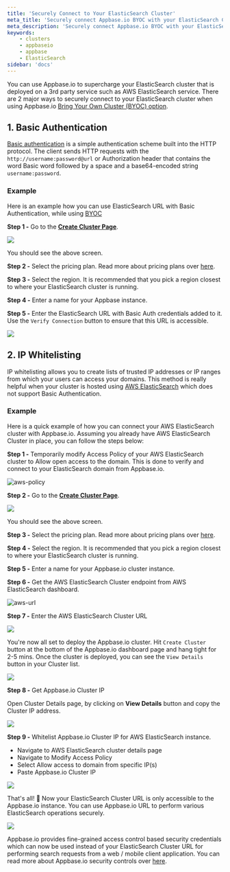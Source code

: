 ```yaml
---
title: 'Securely Connect to Your ElasticSearch Cluster'
meta_title: 'Securely connect Appbase.io BYOC with your ElasticSearch Cluster'
meta_description: 'Securely connect Appbase.io BYOC with your ElasticSearch Cluster running on cloud providers like AWS ElasticSearch or self-hosted ElasticSearch running on Docker or Kubernetes.'
keywords:
    - clusters
    - appbaseio
    - appbase
    - ElasticSearch
sidebar: 'docs'
---
```


You can use Appbase.io to supercharge your ElasticSearch cluster that is deployed on a 3rd party service such as AWS ElasticSearch service. There are 2 major ways to securely connect to your ElasticSearch cluster when using Appbase.io [Bring Your Own Cluster (BYOC) option](/docs/hosting/BYOC).

## 1. Basic Authentication

[Basic authentication](https://en.wikipedia.org/wiki/Basic_access_authentication) is a simple authentication scheme built into the HTTP protocol. The client sends HTTP requests with the `http://username:password@url` or Authorization header that contains the word Basic word followed by a space and a base64-encoded string `username:password`.

### Example

Here is an example how you can use ElasticSearch URL with Basic Authentication, while using [BYOC](docs/hosting/BYOC/)

**Step 1 -** Go to the **[Create Cluster Page](https://dashboard.appbase.io/clusters/new/my-cluster)**.

![](https://i.imgur.com/X6dTO8f.png)

You should see the above screen.

**Step 2 -** Select the pricing plan. Read more about pricing plans over [here](https://arc-site.netlify.com/pricing/).

**Step 3 -** Select the region. It is recommended that you pick a region closest to where your ElasticSearch cluster is running.

**Step 4 -** Enter a name for your Appbase instance.

**Step 5 -** Enter the ElasticSearch URL with Basic Auth credentials added to it. Use the `Verify Connection` button to ensure that this URL is accessible.

![](https://i.imgur.com/bnxZMGP.png)

## 2. IP Whitelisting

IP whitelisting allows you to create lists of trusted IP addresses or IP ranges from which your users can access your domains. This method is really helpful when your cluster is hosted using [AWS ElasticSearch](https://aws.amazon.com/elasticsearch-service/) which does not support Basic Authentication.

### Example

Here is a quick example of how you can connect your AWS ElasticSearch cluster with Appbase.io. Assuming you already have AWS ElasticSearch Cluster in place, you can follow the steps below:

**Step 1 -** Temporarily modify Access Policy of your AWS ElasticSearch cluster to Allow open access to the domain. This is done to verify and connect to your ElasticSearch domain from Appbase.io.

![aws-policy](https://i.imgur.com/rMpevVE.png)

**Step 2 -** Go to the **[Create Cluster Page](https://dashboard.appbase.io/clusters/new/my-cluster)**.

![](https://i.imgur.com/X6dTO8f.png)

You should see the above screen.

**Step 3 -** Select the pricing plan. Read more about pricing plans over [here](https://arc-site.netlify.com/pricing/).

**Step 4 -** Select the region. It is recommended that you pick a region closest to where your ElasticSearch cluster is running.

**Step 5 -** Enter a name for your Appbase.io cluster instance.

**Step 6 -** Get the AWS ElasticSearch Cluster endpoint from AWS ElasticSearch dashboard.

![aws-url](https://i.imgur.com/ncieFAJ.png)

**Step 7 -** Enter the AWS ElasticSearch Cluster URL

![](https://i.imgur.com/j7mTsUQ.png)

You're now all set to deploy the Appbase.io cluster. Hit `Create Cluster` button at the bottom of the Appbase.io dashboard page and hang tight for 2-5 mins. Once the cluster is deployed, you can see the `View Details` button in your Cluster list.

![](https://i.imgur.com/Cg9BRLM.png)

**Step 8 -** Get Appbase.io Cluster IP

Open Cluster Details page, by clicking on **View Details** button and copy the Cluster IP address.

![](https://i.imgur.com/Dx1pRLG.png)

**Step 9 -** Whitelist Appbase.io Cluster IP for AWS ElasticSearch instance.

-   Navigate to AWS ElasticSearch cluster details page
-   Navigate to Modify Access Policy
-   Select Allow access to domain from specific IP(s)
-   Paste Appbase.io Cluster IP

![](https://i.imgur.com/SS63gRQ.png)

That's all! 🎉 Now your ElasticSearch Cluster URL is only accessible to the Appbase.io instance. You can use Appbase.io URL to perform various ElasticSearch operations securely.

![](https://i.imgur.com/rlpOIj0.png)

Appbase.io provides fine-grained access control based security credentials which can now be used instead of your ElasticSearch Cluster URL for performing search requests from a web / mobile client application. You can read more about Appbase.io security controls over [here](/docs/security/Credentials/).
